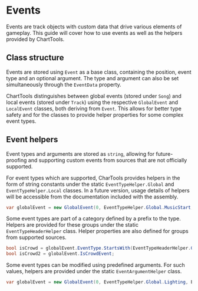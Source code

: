 # Events
Events are track objects with custom data that drive various elements of gameplay. This guide will cover how to use events as well as the helpers provided by ChartTools.

## Class structure
Events are stored using `Event` as a base class, containing the position, event type and an optional argument. The type and argument can also be set simultaneously through the `EventData` property.

ChartTools distinguishes between global events (stored under `Song`) and local events (stored under `Track`) using the respective `GlobalEvent` and `LocalEvent` classes, both deriving from `Event`. This allows for better type safety and for the classes to provide helper properties for some complex event types.

## Event helpers
Event types and arguments are stored as `string`, allowing for future-proofing and supporting custom events from sources that are not officially supported.

For event types which are supported, CharTools provides helpers in the form of string constants under the static `EventTypeHelper.Global` and `EventTypeHelper.Local` classes. In a future version, usage details of helpers will be accessible from the documentation included with the assembly.

```c#
var globalEvent = new GlobalEvent(0, EventTypeHelper.Global.MusicStart, null);
```

Some event types are part of a category defined by a prefix to the type. Helpers are provided for these groups under the static `EventTypeHeaderHelper` class. Helper properties are also defined for groups from supported sources.

```c#
bool isCrowd = globalEvent.EventType.StartsWith(EventTypeHeaderHelper.Global.Crowd);
bool isCrowd2 = globalEvent.IsCrowdEvent;
```

Some event types can be modified using predefined arguments. For such values, helpers are provided under the static `EventArgumentHelper` class.

```c#
var globalEvent = new GlobalEvent(0, EventTypeHelper.Global.Lighting, EventArgumentHelper.Global.Lighting.Strobe);
```
